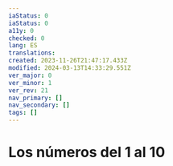 ```yaml
---
iaStatus: 0
iaStatus: 0
a11y: 0
checked: 0
lang: ES
translations: 
created: 2023-11-26T21:47:17.433Z
modified: 2024-03-13T14:33:29.551Z
ver_major: 0
ver_minor: 1
ver_rev: 21
nav_primary: []
nav_secondary: []
tags: []
---
```

# Los números del 1 al 10
